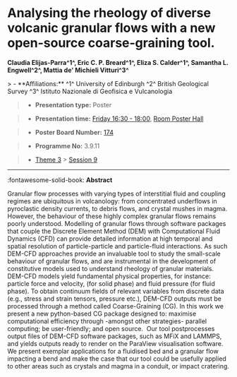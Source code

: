 # Analysing the rheology of diverse volcanic granular flows with a new open-source coarse-graining tool.

**Claudia Elijas-Parra^1^, Eric C. P. Breard^1^, Eliza S. Calder^1^, Samantha L. Engwell^2^, Mattia de' Michieli Vitturi^3^**

<!-- more -->> - **Affiliations:** ^1^ University of Edinburgh ^2^ British Geological Survey ^3^ Istituto Nazionale di Geofisica e Vulcanologia

> - **Presentation type:** Poster

> - **Presentation time:** [Friday 16:30 - 18:00](../sessions_comparison.md#__tabbed_4_6), [Room Poster Hall](../maps_venue.md#__tabbed_1_1)

> - **Poster Board Number:** [174](../map_poster_boards.md#friday)

> - **Programme No:** 3.9.11

> - [Theme 3](../theme3.md) > [Session 9](../sessions/session-3-9.md)

--- 

:fontawesome-solid-book: **Abstract**

Granular flow processes with varying types of interstitial fluid and coupling regimes are ubiquitous in volcanology: from concentrated underflows in pyroclastic density currents, to debris flows, and crystal mushes in magma. However, the behaviour of these highly complex granular flows remains poorly understood. Modelling of granular flows through software packages that couple the Discrete Element Method (DEM) with Computational Fluid Dynamics (CFD) can provide detailed information at high temporal and spatial resolution of particle-particle and particle-fluid interactions. As such DEM-CFD approaches provide an invaluable tool to study the small-scale behaviour of granular flows, and are instrumental in the development of constitutive models used to understand rheology of granular materials. DEM-CFD models yield fundamental physical properties, for instance: particle force and velocity, (for solid phase) and fluid pressure (for fluid phase). To obtain continuum fields of relevant variables from discrete data (e.g., stress and strain tensors, pressure etc.), DEM-CFD outputs must be processed through a method called Coarse-Graining (CG). In this work we present a new python-based CG package designed to: maximise computational efficiency through -amongst other strategies- parallel computing; be user-friendly; and open source.  Our tool postprocesses output files of DEM-CFD software packages, such as MFiX and LAMMPS, and yields outputs ready to render on the ParaView visualisation software. We present exemplar applications for a fluidised bed and a granular flow impacting a bend and make the case that our tool could be usefully applied to other areas such as crystals and magma in a conduit, or impact cratering.

